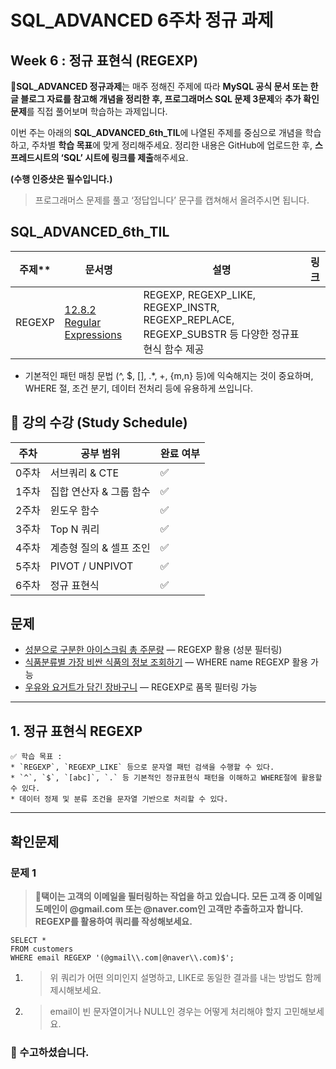 # SQL_ADVANCED 6주차 정규 과제

## Week 6 : 정규 표현식 (REGEXP)

📌**SQL_ADVANCED 정규과제**는 매주 정해진 주제에 따라 **MySQL 공식 문서 또는 한글 블로그 자료를 참고해 개념을 정리한 후, 프로그래머스 SQL 문제 3문제**와 **추가 확인문제**를 직접 풀어보며 학습하는 과제입니다.

이번 주는 아래의 **SQL_ADVANCED_6th_TIL**에 나열된 주제를 중심으로 개념을 학습하고, 주차별 **학습 목표**에 맞게 정리해주세요. 정리한 내용은 GitHub에 업로드한 후, **스프레드시트의 ‘SQL’ 시트에 링크를 제출**해주세요.

**(수행 인증샷은 필수입니다.)**

> 프로그래머스 문제를 풀고 ‘정답입니다’ 문구를 캡쳐해서 올려주시면 됩니다.



## **SQL_ADVANCED_6th_TIL**

| 주제** | **문서명**                                                   | **설명**                                                     | **링크** |
| ------ | ------------------------------------------------------------ | ------------------------------------------------------------ | -------- |
| REGEXP | [12.8.2 Regular Expressions](https://dev.mysql.com/doc/refman/8.0/en/regexp.html) | REGEXP, REGEXP_LIKE, REGEXP_INSTR, REGEXP_REPLACE, REGEXP_SUBSTR 등 다양한 정규표현식 함수 제공 |          |

- 기본적인 패턴 매칭 문법 (^, $, [], .*, +, {m,n} 등)에 익숙해지는 것이 중요하며, WHERE 절, 조건 분기, 데이터 전처리 등에 유용하게 쓰입니다.



## **🏁 강의 수강 (Study Schedule)**

| **주차** | **공부 범위**           | **완료 여부** |
| -------- | ----------------------- | ------------- |
| 0주차    | 서브쿼리 & CTE          | ✅             |
| 1주차    | 집합 연산자 & 그룹 함수 | ✅             |
| 2주차    | 윈도우 함수             | ✅             |
| 3주차    | Top N 쿼리              | ✅             |
| 4주차    | 계층형 질의 & 셀프 조인 | ✅             |
| 5주차    | PIVOT / UNPIVOT         | ✅             |
| 6주차    | 정규 표현식             | ✅             |



## 문제

- [성분으로 구분한 아이스크림 총 주문량](https://school.programmers.co.kr/learn/courses/30/lessons/133027) — REGEXP 활용 (성분 필터링)
- [식품분류별 가장 비싼 식품의 정보 조회하기](https://school.programmers.co.kr/learn/courses/30/lessons/131116) — WHERE name REGEXP 활용 가능
- [우유와 요거트가 담긴 장바구니](https://school.programmers.co.kr/learn/courses/30/lessons/131124) — REGEXP로 품목 필터링 가능



---

## **1. 정규 표현식 REGEXP**

```
✅ 학습 목표 :
* `REGEXP`, `REGEXP_LIKE` 등으로 문자열 패턴 검색을 수행할 수 있다.
* `^`, `$`, `[abc]`, `.` 등 기본적인 정규표현식 패턴을 이해하고 WHERE절에 활용할 수 있다.
* 데이터 정제 및 분류 조건을 문자열 기반으로 처리할 수 있다.
```

<!-- 새롭게 배운 내용을 자유롭게 정리해주세요. -->



---

## 확인문제

### **문제 1**

> **🧚택이는 고객의 이메일을 필터링하는 작업을 하고 있습니다. 모든 고객 중 이메일 도메인이 @gmail.com 또는 @naver.com인 고객만 추출하고자 합니다. REGEXP를 활용하여 쿼리를 작성해보세요.**

```
SELECT *
FROM customers
WHERE email REGEXP '(@gmail\\.com|@naver\\.com)$';
```



1. > 위 쿼리가 어떤 의미인지 설명하고, LIKE로 동일한 결과를 내는 방법도 함께 제시해보세요.

2. > email이 빈 문자열이거나 NULL인 경우는 어떻게 처리해야 할지 고민해보세요.



### **🎉 수고하셨습니다.**

